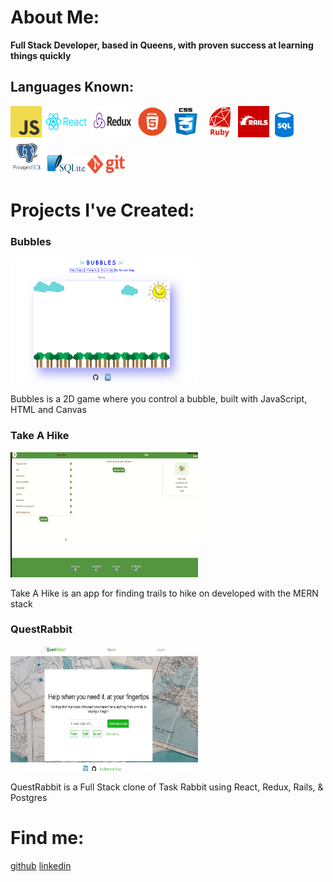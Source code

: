 <link rel="stylesheet" href="./style.css">
<link rel="icon" type="image/png" href="./images/icon.png"/>
<script src="./hover.js"></script>

# About Me:

**Full Stack Developer, based in Queens, with proven success at learning things quickly**

## Languages Known:
<div id="code">
<img class="code" src="images/js.png" height="50" width="50">
<!-- <span id="codet">Java Script</span> -->
<img class="code" src="images/react.png" height="50" width="70" alt="React">
<!-- <span id="codet">React</span> -->
<img class="code" src="images/redux.png" height="50" width="70">
<!-- <span id="codet">Redux</span> -->
<img class="code" src="images/html.png" height="50" width="50">
<!-- <span id="codet">HTML</span> -->
<img class="code" src="images/css.png" height="50" width="50">
<!-- <span id="codet">CSS</span> -->
<img class="code" src="images/ruby.png" height="50" width="50">
<!-- <span id="codet">Ruby</span> -->
<img class="code" src="images/rails.png" height="50" width="50">
<!-- <span id="codet">Rails</span> -->
<img class="code2" src="images/sql.png" height="40" width="40">
<!-- <span id="codet">SQL</span> -->
<img class="code" src="images/post.png" height="55" width="55">
<!-- <span id="codet">Postgres SQL</span> -->
<img class="code2" src="images/lite.png" height="30" width="60">
<!-- <span id="codet">SQL Lite</span> -->
<img class="code2" src="images/git.png" height="30" width="60">
<!-- <span id="codet">Git</span> -->
</div>

# Projects I've Created:

<div class="projects">
<div class="display">
<h3>Bubbles</h3>
<a target="_blank" href="https://bman2386.github.io/Bubbles_JS_Project/"><img src="images/Bubbles.PNG" height="200" width="300"></a>
<p>Bubbles is a 2D game where you control a bubble, built with JavaScript, HTML and Canvas</p>
</div>

<div class="display">
<h3>Take A Hike</h3>
<a target="_blank" href="https://take-a-hike1.herokuapp.com/#/"><img src="images/hiking.gif" height="200" width="300"></a>
<p>Take A Hike is an app for finding trails to hike on developed with the MERN stack</p>
</div>

<div class="display">
<h3>QuestRabbit</h3>
<a target="_blank" href="https://quest-rabbit.herokuapp.com/#/"><img src="images/QuestRabbit.PNG" height="200" width="300"></a>
<p>QuestRabbit is a Full Stack clone of Task Rabbit using React, Redux, Rails, & Postgres</p>
</div>
</div>


# Find me:
[github](https://github.com/Bman2386)
[linkedin](https://www.linkedin.com/in/brendonbiagi/)
